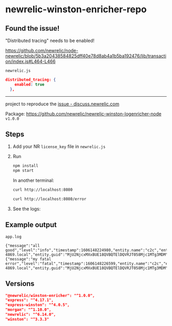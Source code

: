 # newrelic-winston-enricher-repo

## Found the issue!

"Distributed tracing" needs to be enabled!

https://github.com/newrelic/node-newrelic/blob/5b3a20438584825dff40e78d8ab4a1b5ba192476/lib/transaction/index.js#L464-L466


`newrelic.js`
```json
distributed_tracing: {
    enabled: true
  },
```

---

project to reproduce the [issue - discuss.newrelic.com](https://discuss.newrelic.com/t/newrelic-winston-enricher-doesnt-add-span-id-or-trace-id-info/122201)

Package: <https://github.com/newrelic/newrelic-winston-logenricher-node> `v1.0.0`

## Steps

1. Add your NR `license_key` file in `newrelic.js`

2. Run

    ```bash
    npm install
    npm start
    ```

    In another terminal:

    ```bash
    curl http://localhost:8080

    curl http://localhost:8080/error
    ```

3. See the logs:

## Example output

`app.log`

```text
{"message":"all good","level":"info","timestamp":1606148224980,"entity.name":"c2c","entity.type":"SERVICE","hostname":"gp-4869.local","entity.guid":"MjU2NjcxMXxBUE18QVBQTElDQVRJT058Mjc1MTg3MDM"}
{"message":"my fatal error","level":"fatal","timestamp":1606148226599,"entity.name":"c2c","entity.type":"SERVICE","hostname":"gp-4869.local","entity.guid":"MjU2NjcxMXxBUE18QVBQTElDQVRJT058Mjc1MTg3MDM"}
```


## Versions

```json
"@newrelic/winston-enricher": "^1.0.0",
"express": "^4.17.1",
"express-winston": "^4.0.5",
"morgan": "^1.10.0",
"newrelic": "^6.14.0",
"winston": "^3.3.3"
```
